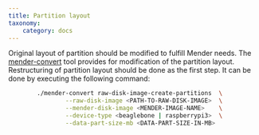 ```yaml
---
title: Partition layout
taxonomy:
    category: docs
---
```


Original layout of partition should be modified to fulfill Mender needs. The [mender-convert](https://github.com/mendersoftware/mender-convert?target=_blank) tool provides for modification of the partition layout. Restructuring of partition layout should be done as the first step. It can be done by executing the following command:

```bash
        ./mender-convert raw-disk-image-create-partitions  \
                --raw-disk-image <PATH-TO-RAW-DISK-IMAGE>  \
                --mender-disk-image <MENDER-IMAGE-NAME>    \
                --device-type <beaglebone | raspberrypi3>  \
                --data-part-size-mb <DATA-PART-SIZE-IN-MB>
```



